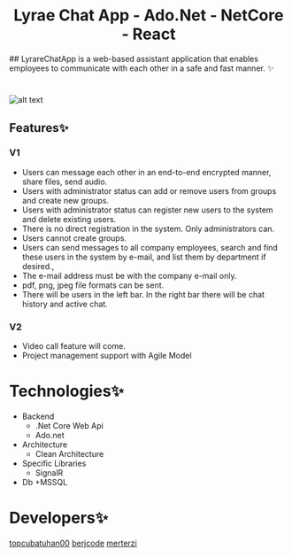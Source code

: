 
<div align="center">
  <h1 align="center">Lyrae Chat App - Ado.Net - NetCore - React</h1>
</div>
## LyrareChatApp is a web-based assistant application that enables employees to communicate with each other in a safe and fast manner. ✨

#
![alt text](https://i.hizliresim.com/iowko89.jpg)

## Features✨

### V1
* Users can message each other in an end-to-end encrypted manner, share files, send audio.
* Users with administrator status can add or remove users from groups and create new groups.
* Users with administrator status can register new users to the system and delete existing users.
* There is no direct registration in the system. Only administrators can.
* Users cannot create groups.
* Users can send messages to all company employees, search and find these users in the system by e-mail, and list them by department if desired.,
* The e-mail address must be with the company e-mail only.
* pdf, png, jpeg file formats can be sent.
* There will be users in the left bar. In the right bar there will be chat history and active chat.
### V2
* Video call feature will come.
* Project management support with Agile Model

# Technologies✨
- Backend
    + .Net Core Web Api
    + Ado.net
- Architecture 
    + Clean Architecture
- Specific Libraries
    + SignalR
- Db
     +MSSQL
    
#
#
# Developers✨
[topcubatuhan00](https://github.com/topcubatuhan00)
[berjcode](https://github.com/berjcode)
[merterzi](https://github.com/merterzi)
